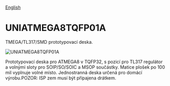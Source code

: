 
[English](./README.md)
<!--- module --->
# UNIATMEGA8TQFP01A
<!--- Emodule --->

<!--- subtitle --->TMEGA/TL317/SMD prototypovací deska. <!--- Esubtitle --->

![UNIATMEGA8TQFP01A](/doc/img/UNIATMEGA8TQFP01A_QRcode.png)

<!--- description --->Prototypovací deska pro ATMEGA8 v TQFP32, s pozicí pro TL317 regulátor a volnými sloty pro SOIP/SO/SOIC a MSOP součástky. Matice plošek po 100 mil vyplnuje volné místo. Jednostranná deska určená pro domácí výrobu.POZOR: ISP zem musí být přípajena drátkem.<!--- Edescription --->
            